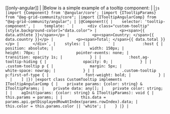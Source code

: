 [[only-angular]]
|
|Below is a simple example of a tooltip component:
|
|```js
|import {Component} from '@angular/core';
|import {ITooltipParams} from "@ag-grid-community/core";
|import {ITooltipAngularComp} from "@ag-grid-community/angular";
|
|@Component({
|    selector: 'tooltip-component',
|    template: `
|      <div class="custom-tooltip" [style.background-color]="data.color">
|          <p><span>{{ data.athlete }}</span></p>
|          <p><span>Country: </span>{{ data.country }}</p>
|          <p><span>Total: </span>{{ data.total }}</p>
|      </div>`,
|    styles: [
|        `
|            :host {
|                position: absolute;
|                width: 150px;
|                height: 70px;
|                pointer-events: none;
|                transition: opacity 1s;
|            }
|
|            :host.ag-tooltip-hiding {
|                opacity: 0;
|            }
|
|            .custom-tooltip p {
|                margin: 5px;
|                white-space: nowrap;
|            }
|
|            .custom-tooltip p:first-of-type {
|                font-weight: bold;
|            }
|        `
|    ]
|})
|export class CustomTooltip implements ITooltipAngularComp {
|    private params: {color: string} & ITooltipParams;
|    private data: any[];
|    private color: string;
|
|    agInit(params: {color: string} & ITooltipParams): void {
|        this.params = params;
|
|        this.data = params.api.getDisplayedRowAtIndex(params.rowIndex).data;
|        this.color = this.params.color || 'white';
|    }
|}
|```
